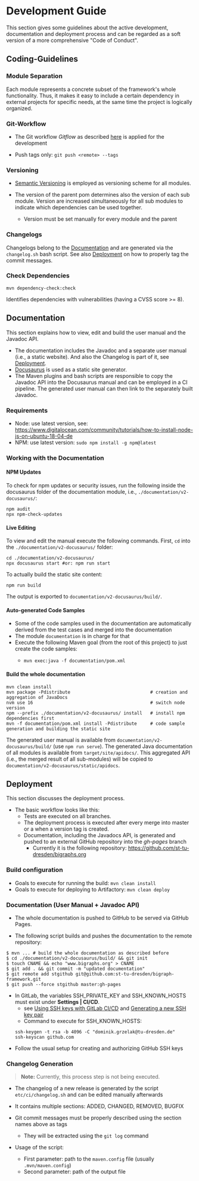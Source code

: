 # Development Guide

This section gives some guidelines about the active development, documentation and deployment process and can be regarded as a soft version of a more comprehensive "Code of Conduct".

## Coding-Guidelines

### Module Separation

Each module represents a concrete subset of the framework's whole functionality.
Thus, it makes it easy to include a certain dependency in external projects for
specific needs, at the same time the project is logically organized.

### Git-Workflow
- The Git workflow *Gitflow* as described [here](https://www.atlassian.com/git/tutorials/comparing-workflows/gitflow-workflow) is applied for the development 

- Push tags only: `git push <remote> --tags`

### Versioning

- [Semantic Versioning](https://semver.org/) is employed as versioning scheme for all modules.

- The version of the parent pom determines also the version of each sub module.
  Version are increased simultaneously for all sub modules to indicate which dependencies
  can be used together.
    - Version must be set manually for every module and the parent

### Changelogs

Changelogs belong to the [Documentation](#Documentation) and are generated via the `changelog.sh` bash script. 
See also [Deployment](#Deployment) on how to properly tag the commit messages.

### Check Dependencies

`mvn dependency-check:check`

Identifies dependencies with vulnerabilities (having a CVSS score >= 8).

## Documentation

This section explains how to view, edit and build the user manual and the Javadoc API.

- The documentation includes the Javadoc and a separate user manual (i.e., a static website). And also the Changelog is part of it, see [Deployment](#Deployment).
- [Docusaurus](https://docusaurus.io/) is used as a static site generator. 
- The Maven plugins and bash scripts are responsible to copy the Javadoc API into the Docusaurus manual and can be employed in a CI pipeline.
The generated user manual can then link to the separately built Javadoc.

### Requirements

- Node: use latest version, see: https://www.digitalocean.com/community/tutorials/how-to-install-node-js-on-ubuntu-18-04-de
- NPM: use latest version: `sudo npm install -g npm@latest`


###  Working with the Documentation

#### NPM Updates
To check for npm updates or security issues, run the following inside the docusaurus folder of the documentation module,
i.e., `./documentation/v2-docusaurus/`:

```shell
npm audit
npx npm-check-updates
```

#### Live Editing

To view and edit the manual execute the following commands. 
First, `cd` into the `./documentation/v2-docusaurus/` folder:

```shell
cd ./documentation/v2-docusaurus/
npx docusaurus start #or: npm run start
```

To actually build the static site content:
```shell
npm run build
```
The output is exported to `documentation/v2-docusaurus/build/`.

#### Auto-generated Code Samples

- Some of the code samples used in the documentation are automatically derived from the test cases and merged into the documentation
- The module `documentation` is in charge for that
- Execute the following Maven goal (from the root of this project) to just create the code samples: 
  - ```shell 
    mvn exec:java -f documentation/pom.xml
    ```

#### Build the whole documentation

```shell
mvn clean install
mvn package -Pdistribute                              # creation and aggregation of JavaDocs 
nvm use 16                                            # switch node version
npm --prefix ./documentation/v2-docusaurus/ install   # install npm dependencies first
mvn -f documentation/pom.xml install -Pdistribute     # code sample generation and building the static site
```

The generated user manual is available from `documentation/v2-docusaurus/build/` (use `npm run serve`).
The generated Java documentation of all modules is available from `target/site/apidocs/`.
This aggregated API (i.e., the merged result of all sub-modules) will be copied to `documentation/v2-docusaurus/static/apidocs`.

## Deployment

This section discusses the deployment process.

- The basic workflow looks like this:
  * Tests are executed on all branches.
  * The deployment process is executed after every merge into master or a when a version tag is created.
  * Documentation, including the Javadocs API, is generated and pushed to an external GitHub repository into the *gh-pages* branch
    * Currently it is the following repository: https://github.com/st-tu-dresden/bigraphs.org

### Build configuration

- Goals to execute for running the build: `mvn clean install`
- Goals to execute for deploying to Artifactory: `mvn clean deploy`

### Documentation (User Manual + Javadoc API)

- The whole documentation is pushed to GitHub to be served via GitHub Pages.

- The following script builds and pushes the documentation to the remote repository:
```console
$ mvn ... # build the whole documentation as described before
$ cd ./documentation/v2-docusaurus/build/ && git init
$ touch CNAME && echo "www.bigraphs.org" > CNAME
$ git add . && git commit -m "updated documentation"
$ git remote add stgithub git@github.com:st-tu-dresden/bigraph-framework.git
$ git push --force stgithub master:gh-pages
```

- In GitLab, the variables SSH_PRIVATE_KEY and SSH_KNOWN_HOSTS must exist under **Settings | CI/CD**.
    - see [Using SSH keys with GitLab CI/CD](https://docs.gitlab.com/ee/ci/ssh_keys/)
    and [Generating a new SSH key pair](https://docs.gitlab.com/ee/ssh/#generating-a-new-ssh-key-pair)
    - Command to execute for SSH_KNOWN_HOSTS:
    ```console
    ssh-keygen -t rsa -b 4096 -C "dominik.grzelak@tu-dresden.de"
    ssh-keyscan github.com
    ```
- Follow the usual setup for creating and authorizing GitHub SSH keys

### Changelog Generation

> **Note:** Currently, this process step is not being executed. 

- The changelog of a new release is generated by the script `etc/ci/changelog.sh` and can be edited
manually afterwards
- It contains multiple sections: ADDED, CHANGED, REMOVED, BUGFIX
- Git commit messages must be properly described using the section names
  above as tags
    - They will be extracted using the `git log` command
  
- Usage of the script:
    - First parameter: path to the `maven.config` file (usually `.mvn/maven.config`)
    - Second parameter: path of the output file
